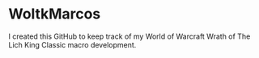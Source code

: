 # WoltkMarcos

I created this GitHub to keep track of my World of Warcraft Wrath of The Lich King Classic macro development.
